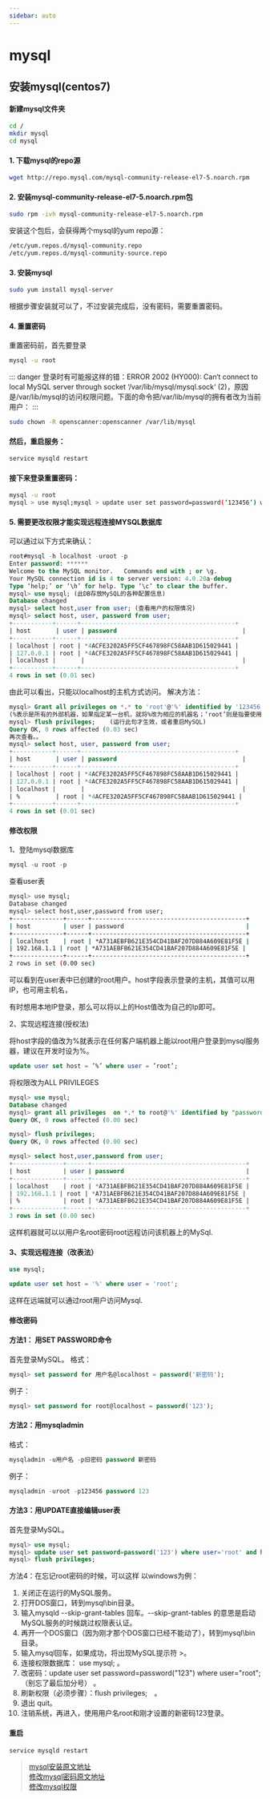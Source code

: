 ```yaml
---
sidebar: auto
---
```

# mysql
## 安装mysql(centos7)
#### 新建mysql文件夹

```bash
cd /
mkdir mysql
cd mysql
```

#### 1. 下载mysql的repo源

```bash
wget http://repo.mysql.com/mysql-community-release-el7-5.noarch.rpm
```
#### 2. 安装mysql-community-release-el7-5.noarch.rpm包

```bash
sudo rpm -ivh mysql-community-release-el7-5.noarch.rpm
```
安装这个包后，会获得两个mysql的yum repo源：
```bash
/etc/yum.repos.d/mysql-community.repo
/etc/yum.repos.d/mysql-community-source.repo
```

#### 3. 安装mysql

```bash
sudo yum install mysql-server
```
根据步骤安装就可以了，不过安装完成后，没有密码，需要重置密码。

#### 4. 重置密码

重置密码前，首先要登录

```bash
mysql -u root
```
::: danger
登录时有可能报这样的错：ERROR 2002 (HY000): Can‘t connect to local MySQL server through socket ‘/var/lib/mysql/mysql.sock‘ (2)，原因是/var/lib/mysql的访问权限问题。下面的命令把/var/lib/mysql的拥有者改为当前用户：
:::
```bash
sudo chown -R openscanner:openscanner /var/lib/mysql
```
#### 然后，重启服务：

```bash
service mysqld restart
```
#### 接下来登录重置密码：

```bash
mysql -u root
mysql > use mysql;mysql > update user set password=password(‘123456‘) where user=‘root‘;mysql > exit;
```

#### 5. 需要更改权限才能实现远程连接MYSQL数据库

可以通过以下方式来确认：
```sql
root#mysql -h localhost -uroot -p
Enter password: ******
Welcome to the MySQL monitor.   Commands end with ; or \g.
Your MySQL connection id is 4 to server version: 4.0.20a-debug
Type ‘help;’ or ‘\h’ for help. Type ‘\c’ to clear the buffer.
mysql> use mysql; (此DB存放MySQL的各种配置信息)
Database changed
mysql> select host,user from user; (查看用户的权限情况)
mysql> select host, user, password from user;
+-----------+------+-------------------------------------------+
| host       | user | password                                   |
+-----------+------+-------------------------------------------+
| localhost | root | *4ACFE3202A5FF5CF467898FC58AAB1D615029441 |
| 127.0.0.1 | root | *4ACFE3202A5FF5CF467898FC58AAB1D615029441 |
| localhost |       |                                            |
+-----------+------+-------------------------------------------+
4 rows in set (0.01 sec)
```
由此可以看出，只能以localhost的主机方式访问。
解决方法：
```sql
mysql> Grant all privileges on *.* to 'root'@'%' identified by '123456' with grant option;
(%表示是所有的外部机器，如果指定某一台机，就将%改为相应的机器名；‘root’则是指要使用的用户名，)
mysql> flush privileges;    (运行此句才生效，或者重启MySQL)
Query OK, 0 rows affected (0.03 sec)
再次查看。。
mysql> select host, user, password from user;
+-----------+------+-------------------------------------------+
| host       | user | password                                   |
+-----------+------+-------------------------------------------+
| localhost | root | *4ACFE3202A5FF5CF467898FC58AAB1D615029441 |
| 127.0.0.1 | root | *4ACFE3202A5FF5CF467898FC58AAB1D615029441 |
| localhost |       |                                            |
| %          | root | *4ACFE3202A5FF5CF467898FC58AAB1D615029441 |
+-----------+------+-------------------------------------------+
4 rows in set (0.01 sec)
```

#### 修改权限
1、登陆mysql数据库    
```sql
mysql -u root -p
```
查看user表

```bash
mysql> use mysql;
Database changed
mysql> select host,user,password from user;
+--------------+------+-------------------------------------------+
| host         | user | password                                  |
+--------------+------+-------------------------------------------+
| localhost    | root | *A731AEBFB621E354CD41BAF207D884A609E81F5E |
| 192.168.1.1 | root | *A731AEBFB621E354CD41BAF207D884A609E81F5E |
+--------------+------+-------------------------------------------+
2 rows in set (0.00 sec)
```
可以看到在user表中已创建的root用户。host字段表示登录的主机，其值可以用IP，也可用主机名，

   有时想用本地IP登录，那么可以将以上的Host值改为自己的Ip即可。

2、实现远程连接(授权法)

   将host字段的值改为%就表示在任何客户端机器上能以root用户登录到mysql服务器，建议在开发时设为%。   
  ```sql
 update user set host = ’%’ where user = ’root’;
```

将权限改为ALL PRIVILEGES

```sql
mysql> use mysql;
Database changed
mysql> grant all privileges  on *.* to root@'%' identified by "password";
Query OK, 0 rows affected (0.00 sec)

mysql> flush privileges;
Query OK, 0 rows affected (0.00 sec)

mysql> select host,user,password from user;
+--------------+------+-------------------------------------------+
| host         | user | password                                  |
+--------------+------+-------------------------------------------+
| localhost    | root | *A731AEBFB621E354CD41BAF207D884A609E81F5E |
| 192.168.1.1 | root | *A731AEBFB621E354CD41BAF207D884A609E81F5E |
| %            | root | *A731AEBFB621E354CD41BAF207D884A609E81F5E |
+--------------+------+-------------------------------------------+
3 rows in set (0.00 sec)
```

这样机器就可以以用户名root密码root远程访问该机器上的MySql.

#### 3、实现远程连接（改表法）

```sql
use mysql;

update user set host = '%' where user = 'root';
```

这样在远端就可以通过root用户访问Mysql.

#### 修改密码

#### 方法1： 用SET PASSWORD命令 
首先登录MySQL。 
格式：
```sql
mysql> set password for 用户名@localhost = password('新密码'); 
```
例子：
```sql
mysql> set password for root@localhost = password('123'); 
```

#### 方法2：用mysqladmin 
格式：
```sql
mysqladmin -u用户名 -p旧密码 password 新密码
``` 
例子：
```sql
mysqladmin -uroot -p123456 password 123 
```

#### 方法3：用UPDATE直接编辑user表 
首先登录MySQL。 
```sql
mysql> use mysql; 
mysql> update user set password=password('123') where user='root' and host='localhost'; 
mysql> flush privileges;
``` 

方法4：在忘记root密码的时候，可以这样 
以windows为例： 
1. 关闭正在运行的MySQL服务。 
2. 打开DOS窗口，转到mysql\bin目录。 
3. 输入mysqld --skip-grant-tables 回车。--skip-grant-tables 的意思是启动MySQL服务的时候跳过权限表认证。 
4. 再开一个DOS窗口（因为刚才那个DOS窗口已经不能动了），转到mysql\bin目录。 
5. 输入mysql回车，如果成功，将出现MySQL提示符 >。 
6. 连接权限数据库： use mysql; 。 
6. 改密码：update user set password=password("123") where user="root";（别忘了最后加分号） 。 
7. 刷新权限（必须步骤）：flush privileges;　。 
8. 退出 quit。 
9. 注销系统，再进入，使用用户名root和刚才设置的新密码123登录。

#### 重启
```bash
service mysqld restart
```

> [mysql安装原文地址](https://www.cnblogs.com/julyme/p/5969626.html) <br>
> [修改mysql密码原文地址](https://blog.csdn.net/zcwforali/article/details/60597124) <br>
> [修改mysql权限](https://www.cnblogs.com/weifeng1463/p/7941625.html)
